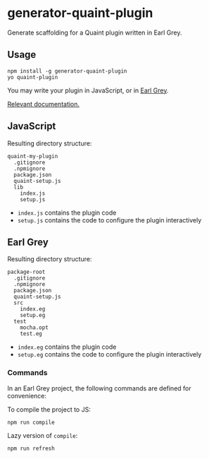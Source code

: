 
# generator-quaint-plugin

Generate scaffolding for a Quaint plugin written in Earl Grey.


## Usage

    npm install -g generator-quaint-plugin
    yo quaint-plugin

You may write your plugin in JavaScript, or in
[Earl Grey](http://earl-grey.io).

[Relevant documentation.](http://breuleux.github.io/quaint/plugins/write.html)


## JavaScript 

Resulting directory structure:

    quaint-my-plugin
      .gitignore
      .npmignore
      package.json
      quaint-setup.js
      lib
        index.js
        setup.js

* `index.js` contains the plugin code
* `setup.js` contains the code to configure the plugin interactively


## Earl Grey

Resulting directory structure:

    package-root
      .gitignore
      .npmignore
      package.json
      quaint-setup.js
      src
        index.eg
        setup.eg
      test
        mocha.opt
        test.eg

* `index.eg` contains the plugin code
* `setup.eg` contains the code to configure the plugin interactively


### Commands

In an Earl Grey project, the following commands are defined for
convenience:

To compile the project to JS:

    npm run compile

Lazy version of `compile`:

    npm run refresh

